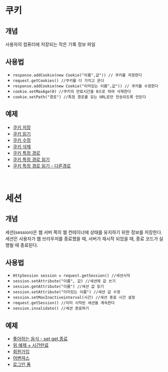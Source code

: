 # 쿠키
## 개념
사용자의 컴퓨터에 저장되는 작은 기록 정보 파일  
## 사용법
- `response.addCookie(new Cookie("이름",값")) // 쿠키를 저장한다`
- `request.getCookies() //쿠키를 다 가지고 온다`
- `response.addCookie(new Cookie("이미있는 이름",값")) // 쿠키를 수정한다`
- `cookie.setMaxAge(0) //쿠키의 만료시간을 0으로 하여 삭제한다`
- `cookie.setPath("경로") //특정 경로를 갖는 URL로만 전송되도록 만든다`

## 예제
- [쿠키 저장](./StoreCookies.jsp)
- [쿠키 읽기](./ReadCookies.jsp)
- [쿠키 수정](./ModifyCookie.jsp)
- [쿠키 삭제](./DeleteCookie.jsp)
- [쿠키 특정 경로](./sub1/StoreCookies.jsp)
- [쿠키 특정 경로 읽기](./sub1/StoreCookies.jsp)
- [쿠키 특정 경로 읽기 - 다른경로](./sub2/StoreCookies.jsp)
  
<br>

# 세션  

## 개념
세션(session)은 웹 서버 쪽의 웹 컨테이너에 상태를 유지하기 위한 정보를 저장한다.  
세션은 사용자가 웹 브라우저를 종료했을 때, 서버가 재시작 되었을 때, 종료 코드가 실행될 때 종료된다.

## 사용법
- `HttpSession session = request.getSession() //세션시작`
- `session.setAttribute("이름", 값) //세션에 값 쓰기`
- `session.getAttribute("이름") //세션 값 읽기`
- `session.setAttribute("이미있는 이름") //세션 값 수정`
- `session.setMaxInactiveinterval(시간) //세션 종료 시간 설정`
- `request.getSession() //이미 시작된 세션을 계속한다`
- `session.invalidate() //세션 종료하기`  

## 예제
- [좋아하는 음식 - set,get,종료](./ptest/Food.html)
- [위 예제 + 시간만료](./ptest/Food2.html)
- [회원가입](./subscribe/PersonalInfo.html)
- [어벤져스](./sub3/InputCookie.html)
- [로그인 폼](./sub3/LoginForm.html)
